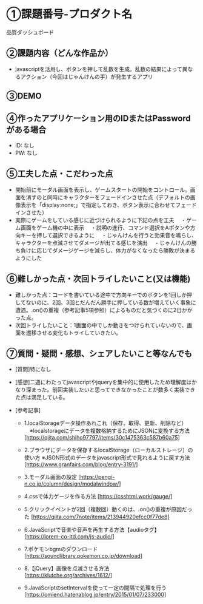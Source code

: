 # ①課題番号-プロダクト名

品質ダッシュボード

## ②課題内容（どんな作品か）

- javascriptを活用し、ボタンを押して乱数を生成。乱数の結果によって異なるアクション（今回はじゃんけんの手）が発生するアプリ

## ③DEMO


## ④作ったアプリケーション用のIDまたはPasswordがある場合

- ID: なし
- PW: なし

## ⑤工夫した点・こだわった点

- 開始前にモーダル画面を表示し、ゲームスタートの開始をコントロール。画面を消すのと同時にキャラクターをフェードインさせた点（デフォルトの画像表示を「display:none;」で指定しておき、ボタン表示に合わせてフェードインさせた）
- 実際にゲームをしている感じに近づけられるように下記の点を工夫
　・ゲーム画面をゲーム機の中に表示
　・説明の進行、コマンド選択をAボタンや方向キーを押して選択できるように
　・じゃんけんを行うと効果音を鳴らし、キャラクターを点滅させてダメージが出てる感じを演出
　・じゃんけんの勝ち負けに応じてダメージゲージを減らし、体力がなくなったら勝敗が決まるようにした


## ⑥難しかった点・次回トライしたいこと(又は機能)

- 難しかった点：コードを書いている途中で方向キーでのボタンを1回しか押してないのに、2回、3回とだんだん勝手に押している数が増えていく事象に遭遇。.on()の重複（参考記事5項参照）によるものだと気づくのに2日かかった点。
- 次回トライしたいこと：1画面の中でしか動きをつけられていないので、画面を遷移させる変化もトライしていきたい。


## ⑦質問・疑問・感想、シェアしたいこと等なんでも

- [質問]特になし


- [感想]二週にわたってjavascriptやjqueryを集中的に使用したため理解度はかなり深まった。前回実装したいと思ってできなかったことが数多く実装できた点は満足している。


- [参考記事]
  - 1.localStorageデータ操作あれこれ（保存、取得、更新、削除など）
  　※localstorageにデータを複数格納するためにJSONに変換する方法
   [https://qiita.com/shiho97797/items/30c1475363c587b60a75]
    
  - 2.ブラウザにデータを保存するlocalStorage（ローカルストレージ）の使い方
    ※JSON形式のデータをjavascript形式で見れるように戻す方法
   [https://www.granfairs.com/blog/entry-3191/]

  - 3.モーダル画面の設定
   [https://pengi-n.co.jp/column/design/modalwindow/]

  - 4.cssで体力ゲージを作る方法
   [https://csshtml.work/gauge/]

  - 5.クリックイベントが2回（複数回）動くのは、.on()の重複が原因だった
   [https://qiita.com/7note/items/213944920efcc0f77de8]

  - 6.JavaScriptで音楽や音声を再生する方法【audioタグ】
   [https://lorem-co-ltd.com/js-audio/]

  - 7.ポケモンbgmのダウンロード
   [https://soundlibrary.pokemon.co.jp/download]

  - 8.【jQuery】画像を点滅させる方法
   [https://klutche.org/archives/1612/]

  - 9.JavaScriptのsetIntervalを使って一定の間隔で処理を行う
   [https://omiend.hatenablog.jp/entry/2015/01/07/233000]
    